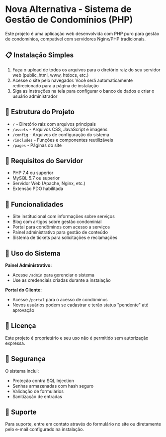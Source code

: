 
# Nova Alternativa - Sistema de Gestão de Condomínios (PHP)

Este projeto é uma aplicação web desenvolvida com PHP puro para gestão de condomínios, compatível com servidores Nginx/PHP tradicionais.

## 📋 Instalação Simples

1. Faça o upload de todos os arquivos para o diretório raiz do seu servidor web (public_html, www, htdocs, etc.)
2. Acesse o site pelo navegador. Você será automaticamente redirecionado para a página de instalação
3. Siga as instruções na tela para configurar o banco de dados e criar o usuário administrador

## 📂 Estrutura do Projeto

- `/` - Diretório raiz com arquivos principais
- `/assets` - Arquivos CSS, JavaScript e imagens
- `/config` - Arquivos de configuração do sistema
- `/includes` - Funções e componentes reutilizáveis 
- `/pages` - Páginas do site

## 🔧 Requisitos do Servidor

- PHP 7.4 ou superior
- MySQL 5.7 ou superior
- Servidor Web (Apache, Nginx, etc.)
- Extensão PDO habilitada

## 📱 Funcionalidades

- Site institucional com informações sobre serviços
- Blog com artigos sobre gestão condominial
- Portal para condôminos com acesso a serviços
- Painel administrativo para gestão de conteúdo
- Sistema de tickets para solicitações e reclamações

## 💼 Uso do Sistema

**Painel Administrativo:**
- Acesse `/admin` para gerenciar o sistema 
- Use as credenciais criadas durante a instalação

**Portal do Cliente:**
- Acesse `/portal` para o acesso de condôminos
- Novos usuários podem se cadastrar e terão status "pendente" até aprovação

## 📄 Licença

Este projeto é proprietário e seu uso não é permitido sem autorização expressa.

## 🔐 Segurança

O sistema inclui:
- Proteção contra SQL Injection
- Senhas armazenadas com hash seguro
- Validação de formulários
- Sanitização de entradas

## 📧 Suporte

Para suporte, entre em contato através do formulário no site ou diretamente pelo e-mail configurado na instalação.
